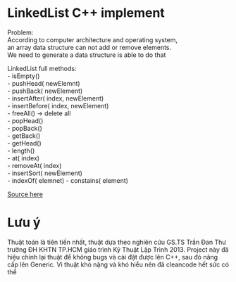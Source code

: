 #  LinkedList C++ implement

Problem:   
 According to computer architecture and operating system,  
 an array data structure can not add or remove elements.  
 We need to generate a data structure is able to do that  
 
 LinkedList full methods:  
 	- isEmpty()  
	- pushHead( newElemnt)  
        - pushBack( newElement)  
	- insertAfter( index, newElement)  
	- insertBefore( index, newElement)  
	- freeAll()  -> delete all  
	- popHead()  
	- popBack()  
	- getBack()  
	- getHead()  
	- length()  
	- at( index)  
	- removeAt( index)  
	- insertSort( newElement)  
	- indexOf( elemnet)   - constains( element)

[Source here](https://github.com/minhtuan29/linked-list-full-methods-cplus-implement/blob/main/dslk.cpp)  

# Lưu ý
Thuật toán là tiên tiến nhất, thuật dựa theo nghiên cứu GS.TS Trần Đan Thư trường ĐH KHTN TP.HCM giáo trình Kỹ Thuật Lập Trình 2013. Project này đã hiệu chỉnh lại thuật để không bugs và cài đặt được lên C++, sau đó nâng cấp lên Generic. Vì thuật khó nặng và khó hiểu nên đã cleancode hết sức có thể

